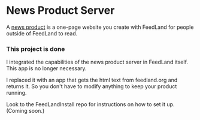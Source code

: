 # News Product Server

A <a href="http://docs.feedland.org/newsProducts.opml">news product</a> is a one-page website you create with FeedLand for people outside of FeedLand to read.

### This project is done

I integrated the capabilities of the news product server in FeedLand itself. This app is no longer necessary.

I replaced it with an app that gets the html text from feedland.org and returns it. So you don't have to modify anything to keep your product running. 

Look to the FeedLandInstall repo for instructions on how to set it up. (Coming soon.)

